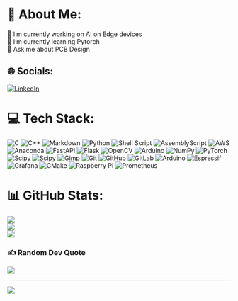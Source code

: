 # 💫 About Me:
🔭 I’m currently working on AI on Edge devices<br>🌱 I’m currently learning Pytorch<br>💬 Ask me about PCB Design


## 🌐 Socials:
[![LinkedIn](https://img.shields.io/badge/LinkedIn-%230077B5.svg?logo=linkedin&logoColor=white)](https://www.linkedin.com/in/ibrahim-khadraoui/) 

# 💻 Tech Stack:
![C](https://img.shields.io/badge/c-%2300599C.svg?style=plastic&logo=c&logoColor=white) ![C++](https://img.shields.io/badge/c++-%2300599C.svg?style=plastic&logo=c%2B%2B&logoColor=white) ![Markdown](https://img.shields.io/badge/markdown-%23000000.svg?style=plastic&logo=markdown&logoColor=white) ![Python](https://img.shields.io/badge/python-3670A0?style=plastic&logo=python&logoColor=ffdd54) ![Shell Script](https://img.shields.io/badge/shell_script-%23121011.svg?style=plastic&logo=gnu-bash&logoColor=white) ![AssemblyScript](https://img.shields.io/badge/assembly%20script-%23000000.svg?style=plastic&logo=assemblyscript&logoColor=white) ![AWS](https://img.shields.io/badge/AWS-%23FF9900.svg?style=plastic&logo=amazon-aws&logoColor=white) ![Anaconda](https://img.shields.io/badge/Anaconda-%2344A833.svg?style=plastic&logo=anaconda&logoColor=white) ![FastAPI](https://img.shields.io/badge/FastAPI-005571?style=plastic&logo=fastapi) ![Flask](https://img.shields.io/badge/flask-%23000.svg?style=plastic&logo=flask&logoColor=white) ![OpenCV](https://img.shields.io/badge/opencv-%23white.svg?style=plastic&logo=opencv&logoColor=white) ![Arduino](https://img.shields.io/badge/-Arduino-00979D?style=plastic&logo=Arduino&logoColor=white) ![NumPy](https://img.shields.io/badge/numpy-%23013243.svg?style=plastic&logo=numpy&logoColor=white) ![PyTorch](https://img.shields.io/badge/PyTorch-%23EE4C2C.svg?style=plastic&logo=PyTorch&logoColor=white) ![Scipy](https://img.shields.io/badge/SciPy-%230C55A5.svg?style=plastic&logo=scipy&logoColor=%white) ![Scipy](https://img.shields.io/badge/SciPy-%230C55A5.svg?style=plastic&logo=scipy&logoColor=%white) ![Gimp](https://img.shields.io/badge/Gimp-657D8B?style=plastic&logo=gimp&logoColor=FFFFFF) ![Git](https://img.shields.io/badge/git-%23F05033.svg?style=plastic&logo=git&logoColor=white) ![GitHub](https://img.shields.io/badge/github-%23121011.svg?style=plastic&logo=github&logoColor=white) ![GitLab](https://img.shields.io/badge/gitlab-%23181717.svg?style=plastic&logo=gitlab&logoColor=white) ![Arduino](https://img.shields.io/badge/-Arduino-00979D?style=plastic&logo=Arduino&logoColor=white) ![Espressif](https://img.shields.io/badge/espressif-E7352C.svg?style=plastic&logo=espressif&logoColor=white) ![Grafana](https://img.shields.io/badge/grafana-%23F46800.svg?style=plastic&logo=grafana&logoColor=white) ![CMake](https://img.shields.io/badge/CMake-%23008FBA.svg?style=plastic&logo=cmake&logoColor=white) ![Raspberry Pi](https://img.shields.io/badge/-RaspberryPi-C51A4A?style=plastic&logo=Raspberry-Pi) ![Prometheus](https://img.shields.io/badge/Prometheus-E6522C?style=plastic&logo=Prometheus&logoColor=white)
# 📊 GitHub Stats:
![](https://github-readme-stats.vercel.app/api?username=ibrahimkhadraoui&theme=vision-friendly-dark&hide_border=false&include_all_commits=false&count_private=false)<br/>
![](https://github-readme-streak-stats.herokuapp.com/?user=ibrahimkhadraoui&theme=vision-friendly-dark&hide_border=false)<br/>
![](https://github-readme-stats.vercel.app/api/top-langs/?username=ibrahimkhadraoui&theme=vision-friendly-dark&hide_border=false&include_all_commits=false&count_private=false&layout=compact)

### ✍️ Random Dev Quote
![](https://quotes-github-readme.vercel.app/api?type=horizontal&theme=merko)

---
[![](https://visitcount.itsvg.in/api?id=ibrahimkhadraoui&icon=5&color=3)](https://visitcount.itsvg.in)

<!-- Proudly created with GPRM ( https://gprm.itsvg.in ) -->
